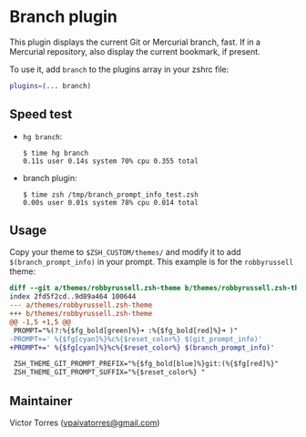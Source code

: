 # Branch plugin

This plugin displays the current Git or Mercurial branch, fast. If in a Mercurial repository,
also display the current bookmark, if present.

To use it, add `branch` to the plugins array in your zshrc file:

```zsh
plugins=(... branch)
```

## Speed test

- `hg branch`:

  ```console
  $ time hg branch
  0.11s user 0.14s system 70% cpu 0.355 total
  ```

- branch plugin:

  ```console
  $ time zsh /tmp/branch_prompt_info_test.zsh
  0.00s user 0.01s system 78% cpu 0.014 total
  ```

## Usage

Copy your theme to `$ZSH_CUSTOM/themes/` and modify it to add `$(branch_prompt_info)` in your prompt.
This example is for the `robbyrussell` theme:

```diff
diff --git a/themes/robbyrussell.zsh-theme b/themes/robbyrussell.zsh-theme
index 2fd5f2cd..9d89a464 100644
--- a/themes/robbyrussell.zsh-theme
+++ b/themes/robbyrussell.zsh-theme
@@ -1,5 +1,5 @@
 PROMPT="%(?:%{$fg_bold[green]%}➜ :%{$fg_bold[red]%}➜ )"
-PROMPT+=' %{$fg[cyan]%}%c%{$reset_color%} $(git_prompt_info)'
+PROMPT+=' %{$fg[cyan]%}%c%{$reset_color%} $(branch_prompt_info)'

 ZSH_THEME_GIT_PROMPT_PREFIX="%{$fg_bold[blue]%}git:(%{$fg[red]%}"
 ZSH_THEME_GIT_PROMPT_SUFFIX="%{$reset_color%} "
```

## Maintainer

Victor Torres (<vpaivatorres@gmail.com>)

